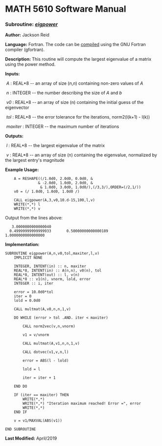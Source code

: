 # MATH 5610 Software Manual

### Subroutine: [_eigpower_](../eigpower.f90)

**Author:** Jackson Reid

**Language:** Fortran. The code can be [compiled](compilation.md) using the GNU Fortran compiler (gfortran).

**Description:** This routine will compute the largest eigenvalue of a matrix using the power method.

**Inputs:** 

​        _A_ : REAL*8 -- an array of size (_n_,_n_) containing non-zero values of _A_

​	_n_ : INTEGER -- the number describing the size of _A_ and _b_

​        _v0_ : REAL*8 -- an array of size (n) containing the initial guess of the eigenvector

​        _tol_ : REAL*8 -- the error tolerance for the iterations, norm2(l(k+1) - l(k))

​        _maxiter_ : INTEGER -- the maximum number of iterations

**Outputs:** 

​        _l_ : REAL*8 --  the largest eigenvalue of the matrix

​        _v_ : REAL*8 -- an array of size (n) containing the eigenvalue, normalized by the largest entry's magnitude

**Example Usage:** 

```
    A = RESHAPE((/1.0d0, 2.0d0, 0.0d0, &
               & -2.0d0, 1.0d0, 2.0d0, &
                & 1.0d0, 3.0d0, 1.0d0/),(/3,3/),ORDER=(/2,1/))
	v0 = (/ 1.0d0, 1.0d0, 1.0d0 /)
	
    CALL eigpower(A,3,v0,10.d-15,100,l,v)
    WRITE(*,*) l
    WRITE(*,*) v
```
Output from the lines above:
```
   3.0000000000000040     
  0.49999999999999933       0.50000000000000189        1.0000000000000000 
```
**Implementation:**

```
SUBROUTINE eigpower(A,n,v0,tol,maxiter,l,v)
    IMPLICIT NONE

    INTEGER, INTENT(in) :: n, maxiter
    REAL*8, INTENT(in) :: A(n,n), v0(n), tol
    REAL*8, INTENT(out) :: l, v(n)
    REAL*8 :: v1(n), vnorm, lold, error
    INTEGER :: i, iter

    error = 10.0d0*tol
    iter = 0
    lold = 0.0d0

    CALL multmat(A,v0,n,n,1,v)

    DO WHILE (error > tol .AND. iter < maxiter)

        CALL norm2vec(v,n,vnorm)

        v1 = v/vnorm

        CALL multmat(A,v1,n,n,1,v)

        CALL dotvec(v1,v,n,l)

        error = ABS(l - lold)

        lold = l

        iter = iter + 1

    END DO

    IF (iter == maxiter) THEN
        WRITE(*,*)
        WRITE(*,*) "Iteration maximum reached! Error =", error
        WRITE(*,*)
    END IF

    v = v1/MAXVAL(ABS(v1))

END SUBROUTINE
```



**Last Modified:** April/2019

